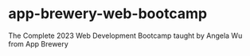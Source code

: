 # app-brewery-web-bootcamp
The Complete 2023 Web Development Bootcamp taught by Angela Wu from App Brewery
